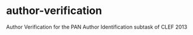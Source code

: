 author-verification
===================

Author Verification for the PAN Author Identification subtask of CLEF 2013